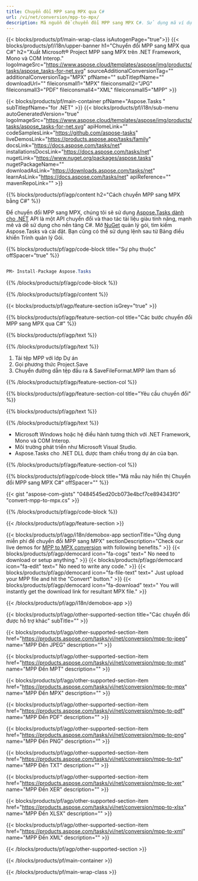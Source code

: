 ```yaml
---
title: Chuyển đổi MPP sang MPX qua C# 
url: /vi/net/conversion/mpp-to-mpx/ 
description: Mã nguồn để chuyển đổi MPP sang MPX C#. Sử dụng mã ví dụ API cho hàng loạt tệp MPP sang chuyển đổi MPX trong VB.NET Asp.NET hoặc bất kỳ ứng dụng dựa trên .NET nào.
---
```


{{< blocks/products/pf/main-wrap-class isAutogenPage="true">}}
{{< blocks/products/pf/i18n/upper-banner h1="Chuyển đổi MPP sang MPX qua C#" h2="Xuất Microsoft® Project MPP sang MPX trên .NET Framework, Mono và COM Interop." logoImageSrc="https://www.aspose.cloud/templates/aspose/img/products/tasks/aspose_tasks-for-net.svg" sourceAdditionalConversionTag="" additionalConversionTag="MPX" pfName="" subTitlepfName="" downloadUrl="" fileiconsmall1="MPX" fileiconsmall2="JPG" fileiconsmall3="PDF" fileiconsmall4="XML" fileiconsmall5="MPP" >}}

{{< blocks/products/pf/main-container pfName="Aspose.Tasks " subTitlepfName="for .NET" >}}
{{< blocks/products/pf/i18n/sub-menu autoGeneratedVersion="true" logoImageSrc="https://www.aspose.cloud/templates/aspose/img/products/tasks/aspose_tasks-for-net.svg" apiHomeLink="" codeSamplesLink="https://github.com/aspose-tasks" liveDemosLink="https://products.aspose.app/tasks/family" docsLink="https://docs.aspose.com/tasks/net" installationsDocsLink="https://docs.aspose.com/tasks/net" nugetLink="https://www.nuget.org/packages/aspose.tasks" nugetPackageName="" downloadAsLink="https://downloads.aspose.com/tasks/net" learnAsLink="https://docs.aspose.com/tasks/net" apiReference="" mavenRepoLink="" >}}

{{% blocks/products/pf/agp/content h2="Cách chuyển MPP sang MPX bằng C#" %}}

Để chuyển đổi MPP sang MPX, chúng tôi sẽ sử dụng
 [Aspose.Tasks dành cho .NET](https://products.aspose.com/tasks/net)
 API là một API chuyển đổi và thao tác tài liệu giàu tính năng, mạnh mẽ và dễ sử dụng cho nền tảng C#. Mở
 [NuGet](https://www.nuget.org/packages/aspose.tasks)
 quản lý gói, tìm kiếm
 Aspose.Tasks
 và cài đặt. Bạn cũng có thể sử dụng lệnh sau từ Bảng điều khiển Trình quản lý Gói.

{{% blocks/products/pf/agp/code-block title="Sự phụ thuộc" offSpacer="true" %}}

```cs

PM> Install-Package Aspose.Tasks

```

{{% /blocks/products/pf/agp/code-block %}}

{{% /blocks/products/pf/agp/content %}}

{{< blocks/products/pf/agp/feature-section isGrey="true" >}}

{{% blocks/products/pf/agp/feature-section-col title="Các bước chuyển đổi MPP sang MPX qua C#" %}}

{{% blocks/products/pf/agp/text %}}

{{% /blocks/products/pf/agp/text %}}

1. Tải tệp MPP với lớp Dự án
1. Gọi phương thức Project.Save
1. Chuyển đường dẫn tệp đầu ra & SaveFileFormat.MPP làm tham số

{{% /blocks/products/pf/agp/feature-section-col %}}

{{% blocks/products/pf/agp/feature-section-col title="Yêu cầu chuyển đổi" %}}

{{% blocks/products/pf/agp/text %}}

{{% /blocks/products/pf/agp/text %}}

- Microsoft Windows hoặc hệ điều hành tương thích với .NET Framework, Mono và COM Interop.
- Môi trường phát triển như Microsoft Visual Studio.
- Aspose.Tasks cho .NET DLL được tham chiếu trong dự án của bạn.

{{% /blocks/products/pf/agp/feature-section-col %}}

{{% blocks/products/pf/agp/code-block title="Mã mẫu này hiển thị Chuyển đổi MPP sang MPX C#" offSpacer="" %}}

{{< gist "aspose-com-gists" "0484545ed20cb073e4bcf7ce894343f0" "convert-mpp-to-mpx.cs" >}}

{{% /blocks/products/pf/agp/code-block %}}

{{< /blocks/products/pf/agp/feature-section >}}

<!-- aboutfile Starts -->

{{< blocks/products/pf/agp/i18n/demobox-app sectionTitle="Ứng dụng miễn phí để chuyển đổi MPP sang MPX" sectionDescription="Check our live demos for [MPP to MPX conversion](https://products.aspose.app/tasks/conversion/mpp-to-mpx) with following benefits." >}}
        {{< blocks/products/pf/agp/democard icon="fa-cogs" text=" No need to download or setup anything." >}}
        {{< blocks/products/pf/agp/democard icon="fa-edit" text=" No need to write any code." >}}
        {{< blocks/products/pf/agp/democard icon="fa-file-text" text=" Just upload your MPP file and hit the \"Convert\" button." >}}
        {{< blocks/products/pf/agp/democard icon="fa-download" text=" You will instantly get the download link for resultant MPX file." >}}

{{< /blocks/products/pf/agp/i18n/demobox-app >}}

<!-- aboutfile Ends -->

{{< blocks/products/pf/agp/other-supported-section title="Các chuyển đổi được hỗ trợ khác" subTitle="" >}}

{{< blocks/products/pf/agp/other-supported-section-item href="https://products.aspose.com/tasks/vi/net/conversion/mpp-to-jpeg" name="MPP Đến JPEG" description="" >}}

{{< blocks/products/pf/agp/other-supported-section-item href="https://products.aspose.com/tasks/vi/net/conversion/mpp-to-mpt" name="MPP Đến MPT" description="" >}}

{{< blocks/products/pf/agp/other-supported-section-item href="https://products.aspose.com/tasks/vi/net/conversion/mpp-to-mpx" name="MPP Đến MPX" description="" >}}

{{< blocks/products/pf/agp/other-supported-section-item href="https://products.aspose.com/tasks/vi/net/conversion/mpp-to-pdf" name="MPP Đến PDF" description="" >}}

{{< blocks/products/pf/agp/other-supported-section-item href="https://products.aspose.com/tasks/vi/net/conversion/mpp-to-png" name="MPP Đến PNG" description="" >}}

{{< blocks/products/pf/agp/other-supported-section-item href="https://products.aspose.com/tasks/vi/net/conversion/mpp-to-txt" name="MPP Đến TXT" description="" >}}

{{< blocks/products/pf/agp/other-supported-section-item href="https://products.aspose.com/tasks/vi/net/conversion/mpp-to-xer" name="MPP Đến XER" description="" >}}

{{< blocks/products/pf/agp/other-supported-section-item href="https://products.aspose.com/tasks/vi/net/conversion/mpp-to-xlsx" name="MPP Đến XLSX" description="" >}}

{{< blocks/products/pf/agp/other-supported-section-item href="https://products.aspose.com/tasks/vi/net/conversion/mpp-to-xml" name="MPP Đến XML" description="" >}}



{{< /blocks/products/pf/agp/other-supported-section >}}

{{< /blocks/products/pf/main-container >}}
    
{{< /blocks/products/pf/main-wrap-class >}}